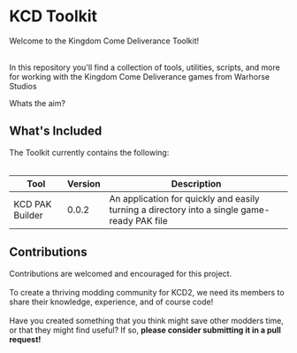 <h1>KCD Toolkit</h1>
Welcome to the Kingdom Come Deliverance Toolkit!
</br></br>

In this repository you'll find a collection of tools, utilities, scripts, and more for working with the Kingdom Come Deliverance games from Warhorse Studios

Whats the aim?

<h2>What's Included</h2>
The Toolkit currently contains the following:
</br></br>

<table>
  <thead>
    <th>Tool</th>
    <th>Version</th>
    <th>Description</th>
  </thead>
  <tbody>
    <tr>
      <td>KCD PAK Builder</td>
      <td>0.0.2</td>
      <td>An application for quickly and easily turning a directory into a single game-ready PAK file</td>
    </tr>
  </tbody>
</table>

<h2>Contributions</h2>
Contributions are welcomed and encouraged for this project.
</br></br>
To create a thriving modding community for KCD2, we need its members to share their knowledge, experience, and of course code!
</br></br>
Have you created something that you think might save other modders time, or that they might find useful? If so, <b>please consider submitting it in a pull request!</b>
